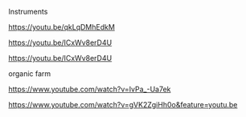 
Instruments

https://youtu.be/qkLqDMhEdkM

https://youtu.be/ICxWv8erD4U

https://youtu.be/ICxWv8erD4U




organic farm

https://www.youtube.com/watch?v=IvPa_-Ua7ek




https://www.youtube.com/watch?v=gVK2ZgiHh0o&feature=youtu.be
